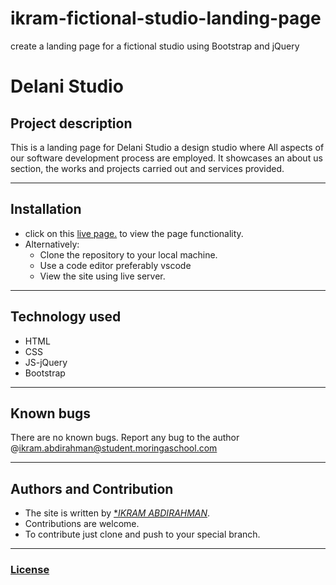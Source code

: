 # ikram-fictional-studio-landing-page
create a landing page for a fictional studio using Bootstrap and jQuery
# Delani Studio
## Project description
This is a landing page for Delani Studio a design studio where All aspects of our software development process are employed. It showcases an about us section, the works and projects carried out and services provided.

---
## Installation
- click on this [live page.]( /)  to view the page functionality.
- Alternatively:
  -  Clone the repository to your local machine.
  -  Use a code editor preferably vscode  
  -  View the site using live server. 
---

## Technology used
- HTML
- CSS
- JS-jQuery
- Bootstrap
---
## Known bugs
There are no known bugs. Report any bug to the author @ikram.abdirahman@student.moringaschool.com

---
## Authors and Contribution
- The site is written by [**IKRAM ABDIRAHMAN*](https://github.com/ikram-abdi).   
- Contributions are welcome.  
- To contribute just clone and push to your special branch.  

---

### [License](LICENSE.MIT)